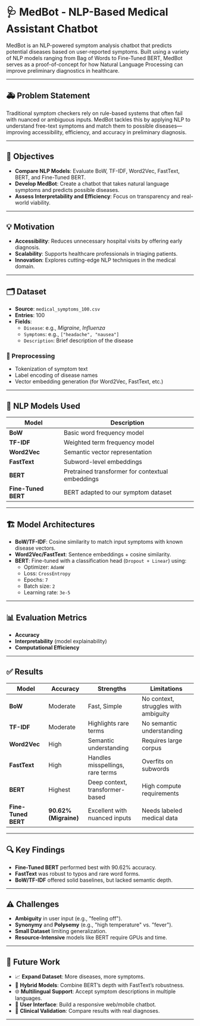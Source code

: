 # 🩺 MedBot - NLP-Based Medical Assistant Chatbot

MedBot is an NLP-powered symptom analysis chatbot that predicts potential diseases based on user-reported symptoms. Built using a variety of NLP models ranging from Bag of Words to Fine-Tuned BERT, MedBot serves as a proof-of-concept for how Natural Language Processing can improve preliminary diagnostics in healthcare.

---

## 🚑 Problem Statement

Traditional symptom checkers rely on rule-based systems that often fail with nuanced or ambiguous inputs. MedBot tackles this by applying NLP to understand free-text symptoms and match them to possible diseases—improving accessibility, efficiency, and accuracy in preliminary diagnosis.

---

## 🎯 Objectives

- **Compare NLP Models**: Evaluate BoW, TF-IDF, Word2Vec, FastText, BERT, and Fine-Tuned BERT.
- **Develop MedBot**: Create a chatbot that takes natural language symptoms and predicts possible diseases.
- **Assess Interpretability and Efficiency**: Focus on transparency and real-world viability.

---

## 💡 Motivation

- **Accessibility**: Reduces unnecessary hospital visits by offering early diagnosis.
- **Scalability**: Supports healthcare professionals in triaging patients.
- **Innovation**: Explores cutting-edge NLP techniques in the medical domain.

---

## 🗂️ Dataset

- **Source**: `medical_symptoms_100.csv`
- **Entries**: 100
- **Fields**:
  - `Disease`: e.g., *Migraine*, *Influenza*
  - `Symptoms`: e.g., `["headache", "nausea"]`
  - `Description`: Brief description of the disease

### 🔧 Preprocessing

- Tokenization of symptom text
- Label encoding of disease names
- Vector embedding generation (for Word2Vec, FastText, etc.)

---

## 🧠 NLP Models Used

| Model             | Description |
|------------------|-------------|
| **BoW**           | Basic word frequency model |
| **TF-IDF**        | Weighted term frequency model |
| **Word2Vec**      | Semantic vector representation |
| **FastText**      | Subword-level embeddings |
| **BERT**          | Pretrained transformer for contextual embeddings |
| **Fine-Tuned BERT** | BERT adapted to our symptom dataset |

---

## 🏗️ Model Architectures

- **BoW/TF-IDF**: Cosine similarity to match input symptoms with known disease vectors.
- **Word2Vec/FastText**: Sentence embeddings + cosine similarity.
- **BERT**: Fine-tuned with a classification head (`Dropout + Linear`) using:
  - Optimizer: `AdamW`
  - Loss: `CrossEntropy`
  - Epochs: `7`
  - Batch size: `2`
  - Learning rate: `3e-5`

---

## 📊 Evaluation Metrics

- **Accuracy**
- **Interpretability** (model explainability)
- **Computational Efficiency**

---

## ✅ Results

| Model             | Accuracy      | Strengths                             | Limitations                               |
|------------------|---------------|---------------------------------------|-------------------------------------------|
| **BoW**           | Moderate      | Fast, Simple                          | No context, struggles with ambiguity      |
| **TF-IDF**        | Moderate      | Highlights rare terms                 | No semantic understanding                 |
| **Word2Vec**      | High          | Semantic understanding                | Requires large corpus                     |
| **FastText**      | High          | Handles misspellings, rare terms      | Overfits on subwords                      |
| **BERT**          | Highest       | Deep context, transformer-based       | High compute requirements                 |
| **Fine-Tuned BERT** | **90.62% (Migraine)** | Excellent with nuanced inputs   | Needs labeled medical data                |

---

## 🔍 Key Findings

- **Fine-Tuned BERT** performed best with 90.62% accuracy.
- **FastText** was robust to typos and rare word forms.
- **BoW/TF-IDF** offered solid baselines, but lacked semantic depth.

---

## ⚠️ Challenges

- **Ambiguity** in user input (e.g., "feeling off").
- **Synonymy** and **Polysemy** (e.g., "high temperature" vs. "fever").
- **Small Dataset** limiting generalization.
- **Resource-Intensive** models like BERT require GPUs and time.

---

## 🔮 Future Work

- 📈 **Expand Dataset**: More diseases, more symptoms.
- 🔀 **Hybrid Models**: Combine BERT’s depth with FastText’s robustness.
- 🌐 **Multilingual Support**: Accept symptom descriptions in multiple languages.
- 📱 **User Interface**: Build a responsive web/mobile chatbot.
- 🧪 **Clinical Validation**: Compare results with real diagnoses.

---
